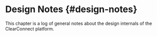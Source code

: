 # Design Notes {#design-notes}

This chapter is a log of general notes about the design internals of the ClearConnect platform.